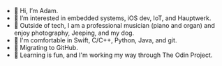 - 👋 Hi, I’m Adam.
- 👀 I’m interested in embedded systems, iOS dev, IoT, and Hauptwerk.
- 🥳 Outside of tech, I am a professional musician (piano and organ) and enjoy photography, Jeeping, and my dog.
- 👾 I'm comfortable in Swift, C/C++, Python, Java, and git.
- 🤔 Migrating to GitHub.
- 🌱 Learning is fun, and I'm working my way through The Odin Project.

<!---
waterproofpiano/waterproofpiano is a ✨ special ✨ repository because its `README.md` (this file) appears on your GitHub profile.
You can click the Preview link to take a look at your changes.
--->
